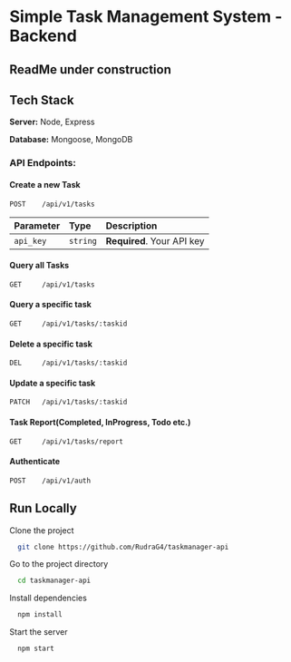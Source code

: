# Simple Task Management System -Backend

## ReadMe under construction

## Tech Stack
**Server:** Node, Express

**Database:** Mongoose, MongoDB


### API Endpoints:

#### Create a new Task
```http
POST    /api/v1/tasks              
```
| Parameter | Type     | Description                |
| :-------- | :------- | :------------------------- |
| `api_key` | `string` | **Required**. Your API key |


#### Query all Tasks
```http
GET     /api/v1/tasks              
```

#### Query a specific task
```http
GET     /api/v1/tasks/:taskid      
```

#### Delete a specific task
```http
DEL     /api/v1/tasks/:taskid      
```

#### Update a specific task
```http
PATCH   /api/v1/tasks/:taskid      
```

#### Task Report(Completed, InProgress, Todo etc.)
```http
GET     /api/v1/tasks/report       
```

#### Authenticate
```http
POST    /api/v1/auth
```

## Run Locally

Clone the project

```bash
  git clone https://github.com/RudraG4/taskmanager-api
```

Go to the project directory

```bash
  cd taskmanager-api
```

Install dependencies

```bash
  npm install
```

Start the server

```bash
  npm start
```